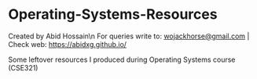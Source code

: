 # Operating-Systems-Resources
Created by Abid Hossain\n
For queries write to: wojackhorse@gmail.com   | Check web: https://abidxg.github.io/

Some leftover resources I produced during Operating Systems course (CSE321) 

